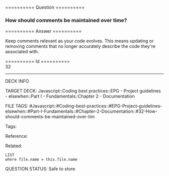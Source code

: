 ========== Question ==========  

### How should comments be maintained over time?  

========== Answer ==========  

Keep comments relevant as your code evolves. This means updating or removing comments that no longer accurately describe the code they're associated with.

========== Id ==========  
32

---

DECK INFO

TARGET DECK: Javascript::Coding best practices::EPG - Project guidelines - elsewhen::Part I - Fundamentals::Chapter 2 - Documentation

FILE TAGS: #Javascript::#Coding-best-practices::#EPG-Project-guidelines-elsewhen::#Part-I-Fundamentals::#Chapter-2-Documentation::#32-How-should-comments-be-maintained-over-tim

Tags:

Reference:

Related:

```dataview
LIST
where file.name = this.file.name
````
QUESTION STATUS: Safe to store

